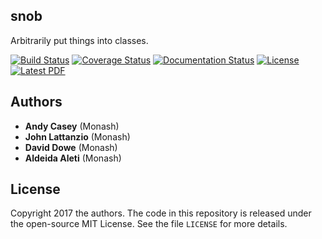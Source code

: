 ## snob 

Arbitrarily put things into classes.

[![Build Status](https://img.shields.io/travis/andycasey/snob/master.svg)](https://travis-ci.org/andycasey/snob)
[![Coverage Status](https://coveralls.io/repos/github/andycasey/snob/badge.svg?branch=master)](https://coveralls.io/github/andycasey/snob?branch=master)
[![Documentation Status](https://readthedocs.org/projects/snob/badge/?version=latest)](http://snob.readthedocs.io/en/latest/?badge=latest)
[![License](https://img.shields.io/badge/license-MIT-blue.svg)](https://github.com/andycasey/snob/blob/master/LICENSE)
[![Latest PDF](https://img.shields.io/badge/PDF-latest-orange.svg)](https://github.com/andycasey/snob/blob/master-pdf/articles/chemical-tagging/ms.pdf)


## Authors
- **Andy Casey** (Monash)
- **John Lattanzio** (Monash)
- **David Dowe** (Monash)
- **Aldeida Aleti** (Monash)


## License
Copyright 2017 the authors. The code in this repository is released under the open-source MIT License.
See the file `LICENSE` for more details.
